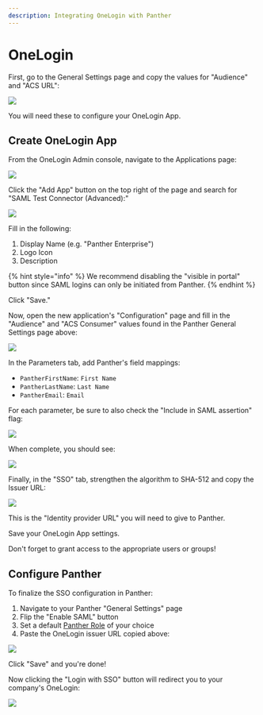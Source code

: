 ```yaml
---
description: Integrating OneLogin with Panther
---
```


# OneLogin

First, go to the General Settings page and copy the values for "Audience" and "ACS URL":

![](<../../.gitbook/assets/panther-saml-parameters (5) (1) (22).png>)

You will need these to configure your OneLogin App.

## Create OneLogin App

From the OneLogin Admin console, navigate to the Applications page:

![](<../../.gitbook/assets/onelogin1 (8) (8) (9) (2) (9).png>)

Click the "Add App" button on the top right of the page and search for "SAML Test Connector (Advanced):"

![](<../../.gitbook/assets/onelogin2 (5) (5) (7) (8) (6).png>)

Fill in the following:

1. Display Name (e.g. "Panther Enterprise")
2. Logo Icon
3. Description

{% hint style="info" %}
We recommend disabling the "visible in portal" button since SAML logins can only be initiated from Panther.
{% endhint %}

Click "Save."

Now, open the new application's "Configuration" page and fill in the "Audience" and "ACS Consumer" values found in the Panther General Settings page above:

![](<../../.gitbook/assets/onelogin3 (5) (5) (7) (8) (6).png>)

In the Parameters tab, add Panther's field mappings:

* `PantherFirstName`: `First Name`
* `PantherLastName`: `Last Name`
* `PantherEmail`: `Email`

For each parameter, be sure to also check the "Include in SAML assertion" flag:

![](<../../.gitbook/assets/onelogin4-inset (8) (4) (1) (9).png>)

When complete, you should see:

![](<../../.gitbook/assets/onelogin4 (8) (8) (9) (5) (9).png>)

Finally, in the "SSO" tab, strengthen the algorithm to SHA-512 and copy the Issuer URL:

![](<../../.gitbook/assets/onelogin5 (8) (8) (9) (6) (9).png>)

This is the "Identity provider URL" you will need to give to Panther.

Save your OneLogin App settings.

Don't forget to grant access to the appropriate users or groups!

## Configure Panther

To finalize the SSO configuration in Panther:

1. Navigate to your Panther "General Settings" page
2. Flip the "Enable SAML" button
3. Set a default [Panther Role](../rbac.md) of your choice
4. Paste the OneLogin issuer URL copied above:

![](<../../.gitbook/assets/onelogin-panther (2) (8).png>)

Click "Save" and you're done!

Now clicking the "Login with SSO" button will redirect you to your company's OneLogin:

![](<../../.gitbook/assets/panther-login-sso (6) (1) (22).png>)
